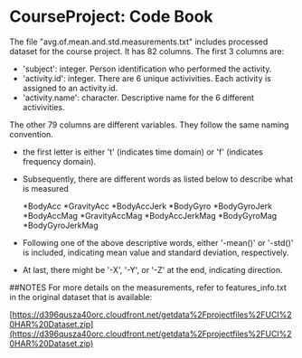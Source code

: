 # CourseProject: Code Book

The file "avg.of.mean.and.std.measurements.txt" includes
processed dataset for the course project. It 
has 82 columns.  The first 3 columns are:

- 'subject': integer. Person identification who performed
the activity.
- 'activity.id': integer. There are 6 unique activivities.
Each activity is assigned to an activity.id.
- 'activity.name': character. Descriptive name for the
6 different activivities.

The other 79 columns are different variables. They follow
the same naming convention.  
- the first letter is either 't' (indicates time domain)
or 'f' (indicates frequency domain).
- Subsequently, there are different words as listed below to
describe what is measured


  *BodyAcc
  *GravityAcc
  *BodyAccJerk
  *BodyGyro
  *BodyGyroJerk
  *BodyAccMag
  *GravityAccMag
  *BodyAccJerkMag
  *BodyGyroMag
  *BodyGyroJerkMag

- Following one of the above descriptive words, either
'-mean()' or '-std()' is included, indicating mean value and
standard deviation, respectively.

- At last, there might be '-X', '-Y', or '-Z' at the end,
indicating direction.

##NOTES
For more details on the measurements, refer to
features_info.txt in the original dataset that
is available:

[https://d396qusza40orc.cloudfront.net/getdata%2Fprojectfiles%2FUCI%20HAR%20Dataset.zip](https://d396qusza40orc.cloudfront.net/getdata%2Fprojectfiles%2FUCI%20HAR%20Dataset.zip)
